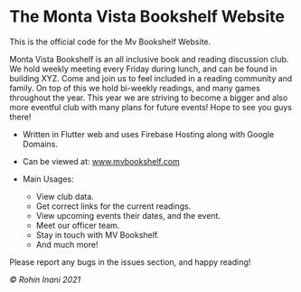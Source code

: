 # The Monta Vista Bookshelf Website

This is the official code for the Mv Bookshelf Website. 

Monta Vista Bookshelf is an all inclusive book and reading discussion club. We hold weekly meeting every Friday during lunch, and can be found in building XYZ. Come and join us to feel included in a reading community and family. On top of this we hold bi-weekly readings, and many games throughout the year. This year we are striving to become a bigger and also more eventful club with many plans for future events! Hope to see you guys there!

* Written in Flutter web and uses Firebase Hosting along with Google Domains.

* Can be viewed at: www.mvbookshelf.com

* Main Usages:
  - View club data.
  - Get correct links for the current readings. 
  - View upcoming events their dates, and the event.
  - Meet our officer team.
  - Stay in touch with MV Bookshelf.
  - And much more!

Please report any bugs in the issues section, and happy reading!

*© Rohin Inani 2021*
